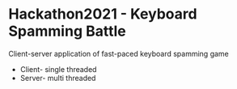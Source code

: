 # Hackathon2021 - Keyboard Spamming Battle
Client-server application of fast-paced keyboard spamming game

- Client- single threaded
- Server- multi threaded


